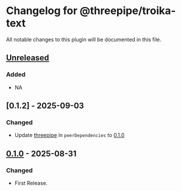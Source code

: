 # Changelog for @threepipe/troika-text

All notable changes to this plugin will be documented in this file.

[//]: # (The format is based on [Keep a Changelog]&#40;https://keepachangelog.com/en/1.1.0/&#41;, and this project adheres to [Semantic Versioning]&#40;https://semver.org/spec/v2.0.0.html&#41;.)

## [Unreleased]

### Added

- NA

## [0.1.2] - 2025-09-03

### Changed

- Update [threepipe](https://threepipe.org/) in `peerDependencies` to [0.1.0](https://github.com/repalash/threepipe/releases/tag/v0.1.0)

## [0.1.0] - 2025-08-31

### Changed

- First Release.

[unreleased]: https://github.com/repalash/threepipe/tree/dev/plugins/troika-text
[0.1.1]: https://github.com/repalash/threepipe/releases/tag/@threepipe/plugin-troika-text-0.1.1
[0.1.0]: https://github.com/repalash/threepipe/releases/tag/@threepipe/plugin-troika-text-0.1.0
